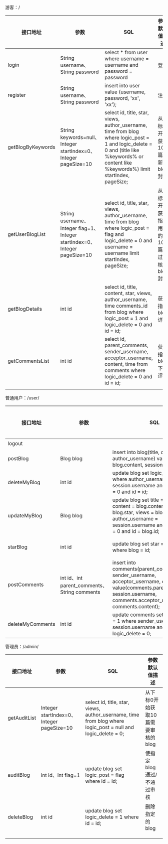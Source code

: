 游客：/

| 接口地址          | 参数                                                         | SQL                                                          | 参数默认值描述                                  |
| ----------------- | ------------------------------------------------------------ | ------------------------------------------------------------ | ----------------------------------------------- |
| login             | String username、String password                             | select  * from user where username = username and password = password | 登录                                            |
| register          | String username、String password                             | insert into user value (username, password, 'xx', 'xx');     | 注册                                            |
| getBlogByKeywords | String keywords=null、Integer startIndex=0、Integer pageSize=10 | select id, title, star, views, author_username, time from blog where logic_post = 1 and logic_delete = 0 and (title like %keywords% or  content like %keywords%) limit startIndex, pageSize; | 从下标0开始获取10篇最新blog封面                 |
| getUserBlogList   | String username、Integer flag=1、Integer startIndex=0、Integer pageSize=10 | select id, title, star, views, author_username, time from blog where logic_post = flag and logic_delete = 0 and username = username limit startIndex, pageSize; | 从下标0开始获取指定用户的10篇通过审核的blog封面 |
| getBlogDetails    | int id                                                       | select id, title, content, star, views, author_username, time comments_id from blog where logic_post = 1 and logic_delete = 0 and id = id; | 获取指定blog详情                                |
| getCommentsList   | int id                                                       | select id, parent_comments, sender_username, acceptor_username, content, time from comments where logic_delete = 0 and  id = id; | 获取指定blog下的评论                            |
|                   |                                                              |                                                              |                                                 |

普通用户：/user/

| 接口地址         | 参数                                         | SQL                                                          | 参数默认值描述   |
| ---------------- | -------------------------------------------- | ------------------------------------------------------------ | ---------------- |
| logout           |                                              |                                                              | 登出             |
| postBlog         | Blog blog                                    | insert into blog(title, content, author_username) value (blog.title, blog.content, session.username); | 发布blog         |
| deleteMyBlog     | int id                                       | update blog set logic_delete = 1 where author_username = session.username and logic_delete = 0 and id = id; | 删除我的blog     |
| updateMyBlog     | Blog blog                                    | update blog set title = blog.title, content = blog.content, star = blog.star, views = blog.views where author_username = session.username and logic_delete = 0 and id = blog.id; | 更新我的blog     |
| starBlog         | int id                                       | update blog set star = star + 1 where blog = id;             | 收藏指定blog     |
| postComments     | int id、int parent_comments、String comments | insert into comments(parent_comments, sender_username, acceptor_username, content ) value(comments.parent_comments, session.username, comments.acceptor_username, comments.content); | 在指定blog下评论 |
| deleteMyComments | int id                                       | update comments set logic_delete = 1 where sender_username = session.username and id = id and logic_delete = 0; | 删除我的评论     |

管理员：/admin/

| 接口地址     | 参数                                      | SQL                                                          | 参数默认值描述                    |
| ------------ | ----------------------------------------- | ------------------------------------------------------------ | --------------------------------- |
| getAuditList | Integer startIndex=0、Integer pageSize=10 | select id, title, star, views, author_username, time from blog where logic_post = null and logic_delete = 0; | 从下标0开始获取10篇需要审核的blog |
| auditBlog    | int id、int flag=1                        | update blog set logic_post = flag where id = id;             | 使指定blog通过/不通过审核         |
| deleteBlog   | int id                                    | update blog set logic_delete = 1 where id = id;              | 删除指定的blog                    |
|              |                                           |                                                              |                                   |
|              |                                           |                                                              |                                   |
|              |                                           |                                                              |                                   |

